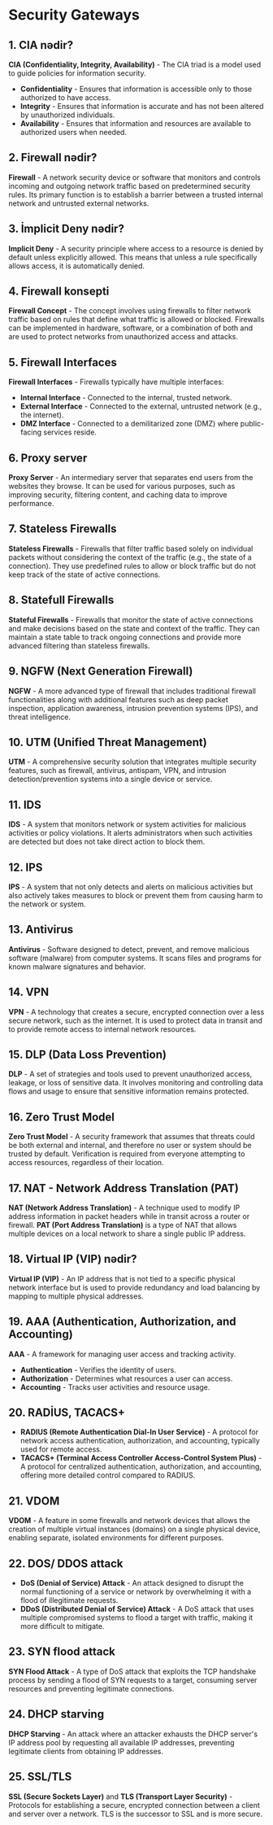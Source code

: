 # Security Gateways

## 1. CIA nədir?

**CIA (Confidentiality, Integrity, Availability)** - The CIA triad is a model used to guide policies for information security.

* **Confidentiality** - Ensures that information is accessible only to those authorized to have access.
* **Integrity** - Ensures that information is accurate and has not been altered by unauthorized individuals.
* **Availability** - Ensures that information and resources are available to authorized users when needed.

## 2. Firewall nədir?

**Firewall** - A network security device or software that monitors and controls incoming and outgoing network traffic based on predetermined security rules. Its primary function is to establish a barrier between a trusted internal network and untrusted external networks.

## 3. İmplicit Deny nədir?

**Implicit Deny** - A security principle where access to a resource is denied by default unless explicitly allowed. This means that unless a rule specifically allows access, it is automatically denied.

## 4. Firewall konsepti

**Firewall Concept** - The concept involves using firewalls to filter network traffic based on rules that define what traffic is allowed or blocked. Firewalls can be implemented in hardware, software, or a combination of both and are used to protect networks from unauthorized access and attacks.

## 5. Firewall Interfaces

**Firewall Interfaces** - Firewalls typically have multiple interfaces:

* **Internal Interface** - Connected to the internal, trusted network.
* **External Interface** - Connected to the external, untrusted network (e.g., the internet).
* **DMZ Interface** - Connected to a demilitarized zone (DMZ) where public-facing services reside.

## 6. Proxy server

**Proxy Server** - An intermediary server that separates end users from the websites they browse. It can be used for various purposes, such as improving security, filtering content, and caching data to improve performance.

## 7. Stateless Firewalls

**Stateless Firewalls** - Firewalls that filter traffic based solely on individual packets without considering the context of the traffic (e.g., the state of a connection). They use predefined rules to allow or block traffic but do not keep track of the state of active connections.

## 8. Statefull Firewalls

**Stateful Firewalls** - Firewalls that monitor the state of active connections and make decisions based on the state and context of the traffic. They can maintain a state table to track ongoing connections and provide more advanced filtering than stateless firewalls.

## 9. NGFW (Next Generation Firewall)

**NGFW** - A more advanced type of firewall that includes traditional firewall functionalities along with additional features such as deep packet inspection, application awareness, intrusion prevention systems (IPS), and threat intelligence.

## 10. UTM (Unified Threat Management)

**UTM** - A comprehensive security solution that integrates multiple security features, such as firewall, antivirus, antispam, VPN, and intrusion detection/prevention systems into a single device or service.

## 11. IDS

**IDS** - A system that monitors network or system activities for malicious activities or policy violations. It alerts administrators when such activities are detected but does not take direct action to block them.

## 12. IPS

**IPS** - A system that not only detects and alerts on malicious activities but also actively takes measures to block or prevent them from causing harm to the network or system.

## 13. Antivirus

**Antivirus** - Software designed to detect, prevent, and remove malicious software (malware) from computer systems. It scans files and programs for known malware signatures and behavior.

## 14. VPN

**VPN** - A technology that creates a secure, encrypted connection over a less secure network, such as the internet. It is used to protect data in transit and to provide remote access to internal network resources.

## 15. DLP (Data Loss Prevention)

**DLP** - A set of strategies and tools used to prevent unauthorized access, leakage, or loss of sensitive data. It involves monitoring and controlling data flows and usage to ensure that sensitive information remains protected.

## 16. Zero Trust Model

**Zero Trust Model** - A security framework that assumes that threats could be both external and internal, and therefore no user or system should be trusted by default. Verification is required from everyone attempting to access resources, regardless of their location.

## 17. NAT - Network Address Translation (PAT)

**NAT (Network Address Translation)** - A technique used to modify IP address information in packet headers while in transit across a router or firewall. **PAT (Port Address Translation)** is a type of NAT that allows multiple devices on a local network to share a single public IP address.

## 18. Virtual IP (VIP) nədir?

**Virtual IP (VIP)** - An IP address that is not tied to a specific physical network interface but is used to provide redundancy and load balancing by mapping to multiple physical addresses.

## 19. AAA (Authentication, Authorization, and Accounting)

**AAA** - A framework for managing user access and tracking activity.

* **Authentication** - Verifies the identity of users.
* **Authorization** - Determines what resources a user can access.
* **Accounting** - Tracks user activities and resource usage.

## 20. RADİUS, TACACS+

* **RADIUS (Remote Authentication Dial-In User Service)** - A protocol for network access authentication, authorization, and accounting, typically used for remote access.
* **TACACS+ (Terminal Access Controller Access-Control System Plus)** - A protocol for centralized authentication, authorization, and accounting, offering more detailed control compared to RADIUS.

## 21. VDOM

**VDOM** - A feature in some firewalls and network devices that allows the creation of multiple virtual instances (domains) on a single physical device, enabling separate, isolated environments for different purposes.

## 22. DOS/ DDOS attack

* **DoS (Denial of Service) Attack** - An attack designed to disrupt the normal functioning of a service or network by overwhelming it with a flood of illegitimate requests.
* **DDoS (Distributed Denial of Service) Attack** - A DoS attack that uses multiple compromised systems to flood a target with traffic, making it more difficult to mitigate.

## 23. SYN flood attack

**SYN Flood Attack** - A type of DoS attack that exploits the TCP handshake process by sending a flood of SYN requests to a target, consuming server resources and preventing legitimate connections.

## 24. DHCP starving

**DHCP Starving** - An attack where an attacker exhausts the DHCP server's IP address pool by requesting all available IP addresses, preventing legitimate clients from obtaining IP addresses.

## 25. SSL/TLS

**SSL (Secure Sockets Layer)** and **TLS (Transport Layer Security)** - Protocols for establishing a secure, encrypted connection between a client and server over a network. TLS is the successor to SSL and is more secure.
